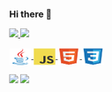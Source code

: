 ### Hi there 👋

<div>
  <a href="https://github.com/horaciolima">
  <img height="120em" src="https://github-readme-stats.vercel.app/api?username=horaciolima&show_icons=true&theme=dark&include_all_commits=true&count_private=true"/>
  <img height="120em" src="https://github-readme-stats.vercel.app/api/top-langs/?username=horaciolima&layout=compact&langs_count=7&theme=dark"/>
</div>

<div style="display: inline_block"><br>
  <img align="center" alt="horaciolima-Python" height="30" width="40" src="https://raw.githubusercontent.com/devicons/devicon/master/icons/java/java-original.svg">
  <img align="center" alt="horaciolima-Python" height="30" width="40" src="https://raw.githubusercontent.com/devicons/devicon/master/icons/javascript/javascript-original.svg">
  <img align="center" alt="horaciolima-HTML" height="30" width="40" src="https://raw.githubusercontent.com/devicons/devicon/master/icons/html5/html5-original.svg">
  <img align="center" alt="horaciolima-CSS" height="30" width="40" src="https://raw.githubusercontent.com/devicons/devicon/master/icons/css3/css3-original.svg">
</div>
  
<div>
  </br>
  <a href="https://instagram.com/victormacleury" target="_blank"><img src="https://img.shields.io/badge/-Instagram-%23E4405F?style=for-the-badge&logo=instagram&logoColor=white" target="_blank"></a>
  <a href="https://www.linkedin.com/in/hor%C3%A1cio-victor-ferreira-de-lima-05b0a3ab/" target="_blank"><img src="https://img.shields.io/badge/-LinkedIn-%230077B5?style=for-the-badge&logo=linkedin&logoColor=white" target="_blank"></a> 
 
</div>
